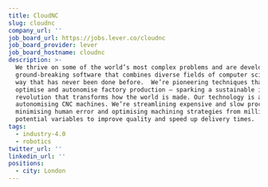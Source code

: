 ```yaml
---
title: CloudNC
slug: cloudnc
company_url: ''
job_board_url: https://jobs.lever.co/cloudnc
job_board_provider: lever
job_board_hostname: cloudnc
description: >-
  We thrive on some of the world’s most complex problems and are developing
  ground-breaking software that combines diverse fields of computer science in a
  way that has never been done before.  We’re pioneering techniques that
  optimise and autonomise factory production – sparking a sustainable industrial
  revolution that transforms how the world is made. Our technology is already
  autonomising CNC machines. We’re streamlining expensive and slow processes,
  minimising human error and optimising machining strategies from millions of
  potential variables to improve quality and speed up delivery times.
tags:
  - industry-4.0
  - robotics
twitter_url: ''
linkedin_url: ''
positions:
  - city: London
---
```

